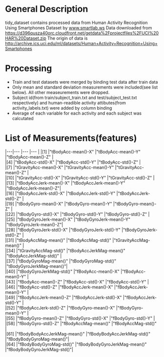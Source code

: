 # General Description
tidy_dataset contains processed data from Human Activity Recognition Using Smartphones Dataset by www.smartlab.ws
Data downloaded from https://d396qusza40orc.cloudfront.net/getdata%2Fprojectfiles%2FUCI%20HAR%20Dataset.zip
The origin of data is http://archive.ics.uci.edu/ml/datasets/Human+Activity+Recognition+Using+Smartphones

# Processing
* Train and test datasets were merged by binding test data after train data
* Only mean and standard deviation measurements were included(see list below). All other measeurements were dropped.
* Subject id(from train/subject_train.txt and test/subject_test.txt respectively) and 
  human-readible activity attibutes(from activity_labels.txt) were added by column binding
* Average of each variable for each activity and each subject was calcutated

# List of Measurements(features)
|---|---                              |---                            |--- |
 |[1] |"tBodyAcc-mean()-X"           |"tBodyAcc-mean()-Y"           |"tBodyAcc-mean()-Z"    |      
 |[4] |"tBodyAcc-std()-X"            |"tBodyAcc-std()-Y"            |"tBodyAcc-std()-Z"     |     
 |[7] |"tGravityAcc-mean()-X"        |"tGravityAcc-mean()-Y"        |"tGravityAcc-mean()-Z" |    
|[10] |"tGravityAcc-std()-X"         |"tGravityAcc-std()-Y"         |"tGravityAcc-std()-Z"  |     
|[13] |"tBodyAccJerk-mean()-X"       |"tBodyAccJerk-mean()-Y"       |"tBodyAccJerk-mean()-Z"|      
|[16] |"tBodyAccJerk-std()-X"        |"tBodyAccJerk-std()-Y"        |"tBodyAccJerk-std()-Z" |      
|[19] |"tBodyGyro-mean()-X"          |"tBodyGyro-mean()-Y"          |"tBodyGyro-mean()-Z"   |      
|[22] |"tBodyGyro-std()-X"           |"tBodyGyro-std()-Y"           |"tBodyGyro-std()-Z"    |      
|[25] |"tBodyGyroJerk-mean()-X"      |"tBodyGyroJerk-mean()-Y"      |"tBodyGyroJerk-mean()-Z"|     
|[28] |"tBodyGyroJerk-std()-X"       |"tBodyGyroJerk-std()-Y"       |"tBodyGyroJerk-std()-Z" |     
|[31] |"tBodyAccMag-mean()"          |"tBodyAccMag-std()"           |"tGravityAccMag-mean()" |     
|[34] |"tGravityAccMag-std()"        |"tBodyAccJerkMag-mean()"      |"tBodyAccJerkMag-std()" |     
|[37] |"tBodyGyroMag-mean()"         |"tBodyGyroMag-std()"          |"tBodyGyroJerkMag-mean()"|    
|[40] |"tBodyGyroJerkMag-std()"      |"fBodyAcc-mean()-X"           |"fBodyAcc-mean()-Y"      |    
|[43] |"fBodyAcc-mean()-Z"           |"fBodyAcc-std()-X"            |"fBodyAcc-std()-Y"       |    
|[46] |"fBodyAcc-std()-Z"            |"fBodyAccJerk-mean()-X"       |"fBodyAccJerk-mean()-Y"  |    
|[49] |"fBodyAccJerk-mean()-Z"       |"fBodyAccJerk-std()-X"        |"fBodyAccJerk-std()-Y"   |    
|[52] |"fBodyAccJerk-std()-Z"        |"fBodyGyro-mean()-X"          |"fBodyGyro-mean()-Y"     |    
|[55] |"fBodyGyro-mean()-Z"          |"fBodyGyro-std()-X"           |"fBodyGyro-std()-Y"      |    
|[58] |"fBodyGyro-std()-Z"           |"fBodyAccMag-mean()"          |"fBodyAccMag-std()"      |    
|[61] |"fBodyBodyAccJerkMag-mean()"  |"fBodyBodyAccJerkMag-std()"   |"fBodyBodyGyroMag-mean()"|    
|[64] |"fBodyBodyGyroMag-std()"      |"fBodyBodyGyroJerkMag-mean()" |"fBodyBodyGyroJerkMag-std()"| 
